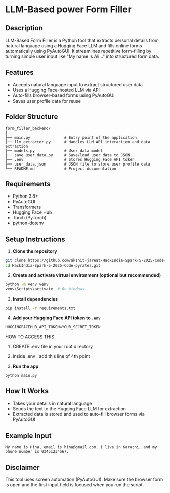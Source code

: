 # LLM-Based power Form Filler

## Description
LLM-Based Form Filler is a Python tool that extracts personal details from natural language using a Hugging Face LLM and fills online forms automatically using PyAutoGUI. It streamlines repetitive form-filling by turning simple user input like "My name is Ali..." into structured form data.

## Features
- Accepts natural language input to extract structured user data
- Uses a Hugging Face-hosted LLM via API
- Auto-fills browser-based forms using PyAutoGUI
- Saves user profile data for reuse

## Folder Structure
```
form_filler_backend/
│
├── main.py               # Entry point of the application
├── llm_extractor.py      # Handles LLM API interaction and data extraction
├── models.py             # User data model
├── save_user_data.py     # Save/load user data to JSON
├── .env                  # Stores Hugging Face API token
├── user_data.json        # JSON file to store user profile data
└── README.md             # Project documentation
```

## Requirements
- Python 3.8+
- PyAutoGUI
- Transformers
- Hugging Face Hub
- Torch (PyTorch)
- python-dotenv

## Setup Instructions
1. **Clone the repository**
```bash
git clone https://github.com/akshit-jareat/HackIndia-Spark-5-2025-Code-pyrates.git
cd HackIndia-Spark-5-2025-Code-pyrates.git
```

2. **Create and activate virtual environment (optional but recommended)**
```bash
python -m venv venv
venv\Scripts\activate  # On Windows
```

3. **Install dependencies**
```bash
pip install -r requirements.txt
```

4. **Add your Hugging Face API token to `.env`**
```
HUGGINGFACEHUB_API_TOKEN=YOUR_SECRET_TOKEN
```
HOW TO ACCESS THIS 
  1. CREATE .env file in your root directory
  2. inside .env , add this line of 4th point 

5. **Run the app**
```bash
python main.py
```

## How It Works
- Takes your details in natural language
- Sends the text to the Hugging Face LLM for extraction
- Extracted data is stored and used to auto-fill browser forms via PyAutoGUI

## Example Input
```
My name is Hina, email is hina@gmail.com, I live in Karachi, and my phone number is 03451234567.
```

## Disclaimer
This tool uses screen automation (PyAutoGUI). Make sure the browser form is open and the first input field is focused when you run the script.



